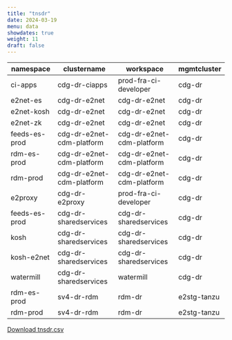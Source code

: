 ```yaml
---
title: "tnsdr"
date: 2024-03-19
menu: data
showdates: true
weight: 11
draft: false
---
```

<!--more-->
| namespace     | clustername               | workspace                 | mgmtcluster |
| ------------- | ------------------------- | ------------------------- | ----------- |
| ci-apps       | cdg-dr-ciapps             | prod-fra-ci-developer     | cdg-dr      |
| e2net-es      | cdg-dr-e2net              | cdg-dr-e2net              | cdg-dr      |
| e2net-kosh    | cdg-dr-e2net              | cdg-dr-e2net              | cdg-dr      |
| e2net-zk      | cdg-dr-e2net              | cdg-dr-e2net              | cdg-dr      |
| feeds-es-prod | cdg-dr-e2net-cdm-platform | cdg-dr-e2net-cdm-platform | cdg-dr      |
| rdm-es-prod   | cdg-dr-e2net-cdm-platform | cdg-dr-e2net-cdm-platform | cdg-dr      |
| rdm-prod      | cdg-dr-e2net-cdm-platform | cdg-dr-e2net-cdm-platform | cdg-dr      |
| e2proxy       | cdg-dr-e2proxy            | prod-fra-ci-developer     | cdg-dr      |
| feeds-es-prod | cdg-dr-sharedservices     | cdg-dr-sharedservices     | cdg-dr      |
| kosh          | cdg-dr-sharedservices     | cdg-dr-sharedservices     | cdg-dr      |
| kosh-e2net    | cdg-dr-sharedservices     | cdg-dr-sharedservices     | cdg-dr      |
| watermill     | cdg-dr-sharedservices     | watermill                 | cdg-dr      |
| rdm-es-prod   | sv4-dr-rdm                | rdm-dr                    | e2stg-tanzu |
| rdm-prod      | sv4-dr-rdm                | rdm-dr                    | e2stg-tanzu |
[Download tnsdr.csv](/csv/tnsdr.csv)
